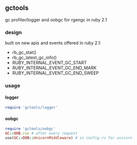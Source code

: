 ## gctools

gc profiler/logger and oobgc for rgengc in ruby 2.1

### design

built on new apis and events offered in ruby 2.1:

  * rb_gc_stat()
  * rb_gc_latest_gc_info()
  * RUBY_INTERNAL_EVENT_GC_START
  * RUBY_INTERNAL_EVENT_GC_END_MARK
  * RUBY_INTERNAL_EVENT_GC_END_SWEEP

### usage

#### logger

``` ruby
require 'gctools/logger'
```

#### oobgc

``` ruby
require 'gctools/oobgc'
GC::OOB.run # after every request
use(GC::OOB::UnicornMiddleware) # in config.ru for unicorn
```
